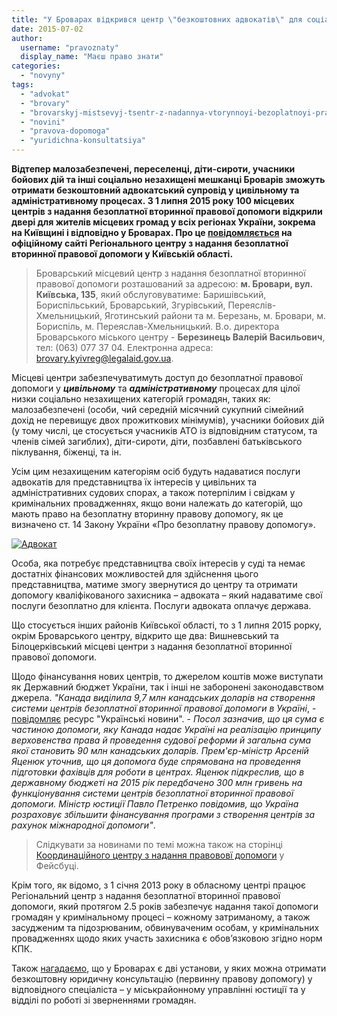 ```yaml
---
title: "У Броварах відкрився центр \"безкоштовних адвокатів\" для соціально незахищених громадян"
date: 2015-07-02
author: 
  username: "pravoznaty"
  display_name: "Маєш право знати"
categories: 
  - "novyny"
tags: 
  - "advokat"
  - "brovary"
  - "brovarskyj-mistsevyj-tsentr-z-nadannya-vtorynnoyi-bezoplatnoyi-pravovoyi-dopomogy"
  - "novini"
  - "pravova-dopomoga"
  - "yuridichna-konsultatsiya"
---
```


**Відтепер малозабезпечені, переселенці, діти-сироти, учасники бойових дій та інші соціально незахищені мешканці Броварів зможуть отримати безкоштовний адвокатський супровід у цивільному та адміністративному процесах. З 1 липня 2015 року 100 місцевих центрів з надання безоплатної вторинної правової допомоги відкрили двері для жителів місцевих громад у всіх регіонах України, зокрема на Київщині і відповідно у Броварах. Про це [повідомляється](http://kyivreg.legalaid.gov.ua/ua/holovna/vidkryttia-tsentriv-z-nadannia-bezoplatnoi-vtorynnoi-pravovoi-dopomohy) на офіційному сайті Регіонального центру з надання безоплатної вторинної правової допомоги у Київській області.**

> Броварський місцевий центр з надання безоплатної вторинної правової допомоги розташований за адресою: **м. Бровари, вул. Київська, 135**, який обслуговуватиме: Баришівський, Бориспільський, Броварський, Згурівський, Переяслів-Хмельницький, Яготинський райони та м. Березань, м. Бровари, м. Бориспіль, м. Переяслав-Хмельницький. В.о. директора Броварського міського центру - **Березинець Валерій Васильович**, тел: (063) 077 37 04. Електронна адреса: brovary.kyivreg@legalaid.gov.ua.

Місцеві центри забезпечуватимуть доступ до безоплатної правової допомоги у _**цивільному**_ та _**адміністративному**_ процесах для цілої низки соціально незахищених категорій громадян, таких як: малозабезпечені (особи, чий середній місячний сукупний сімейний дохід не перевищує двох прожиткових мінімумів), учасники бойових дій (у тому числі, це стосується учасників АТО із відповідним статусом, та членів сімей загиблих), діти-сироти, діти, позбавлені батьківського піклування, біженці, та ін.

Усім цим незахищеним категоріям осіб будуть надаватися послуги адвокатів для представництва їх інтересів у цивільних та адміністративних судових спорах, а також потерпілим і свідкам у кримінальних провадженнях, якщо вони належать до категорій, що мають право на безоплатну вторинну правову допомогу, як це визначено ст. 14 Закону України «Про безоплатну правову допомогу».

[![Адвокат](https://mpz.brovary.org/wp-content/uploads/2015/07/Advokat.jpg)](https://mpz.brovary.org/wp-content/uploads/2015/07/Advokat.jpg)

Особа, яка потребує представництва своїх інтересів у суді та немає достатніх фінансових можливостей для здійснення цього представництва, матиме змогу звернутися до центру та отримати допомогу кваліфікованого захисника – адвоката – який надаватиме свої послуги безоплатно для клієнта. Послуги адвоката оплачує держава.

Що стосується інших районів Київської області, то з 1 липня 2015 рорку, окрім Броварського центру, відкрито ще два: Вишневський та Білоцерківський місцеві центри з надання безоплатної вторинної правової допомоги.

Щодо фінансування нових центрів, то джерелом коштів може виступати як Державний бюджет України, так і інші не заборонені законодавством джерела. _"Канада виділила 9,7 млн канадських доларів на створення системи центрів безоплатної вторинної правової допомоги в Україні_, - [повідомляє](https://ukranews.com/news/174576.Kanada-profinansirovala-otkritie-tsentrov-besplatnoy-pravovoy-pomoshchi-v-Ukraine.uk) ресурс "Українські новини". - _Посол зазначив, що ця сума є частиною допомоги, яку Канада надає Україні на реалізацію принципу верховенства права й проведення судової реформи й загальна сума якої становить 90 млн канадських доларів. Прем'єр-міністр Арсеній Яценюк уточнив, що ця допомога буде спрямована на проведення підготовки фахівців для роботи в центрах. Яценюк підкреслив, що в державному бюджеті на 2015 рік передбачено 300 млн гривень на функціонування системи центрів безоплатної вторинної правової допомоги. Міністр юстиції Павло Петренко повідомив, що Україна розраховує збільшити фінансування програми з створення центрів за рахунок міжнародної допомоги"_.

> Слідкувати за новинами по темі можна також на сторінці [Координаційного центру з надання правововї допомоги](https://www.facebook.com/Centre.4.Legal.Aid) у Фейсбуці.

Крім того, як відомо, з 1 січня 2013 року в обласному центрі працює Регіональний центр з надання безоплатної вторинної правової допомоги, який протягом 2.5 років забезпечує надання такої допомоги громадян у кримінальному процесі – кожному затриманому, а також засудженим та підозрюваним, обвинуваченим особам, у кримінальних провадженнях щодо яких участь захисника є обов’язковою згідно норм КПК.

Також [нагадаємо](https://mpz.brovary.org/de-v-brovarah-mozhna-otrimati-bezkoshtovnu-pravovu-dopomogu/), що у Броварах є дві установи, у яких можна отримати безкоштовну юридичну консультацію (первинну правову допомогу) у відповідного спеціаліста – у міськрайонному управлінні юстиції та у відділі по роботі зі зверненнями громадян.
